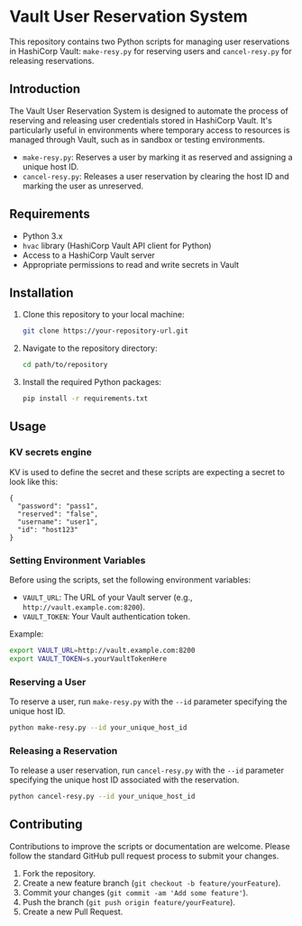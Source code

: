 # Vault User Reservation System

This repository contains two Python scripts for managing user reservations in HashiCorp Vault: `make-resy.py` for reserving users and `cancel-resy.py` for releasing reservations.

## Introduction

The Vault User Reservation System is designed to automate the process of reserving and releasing user credentials stored in HashiCorp Vault. It's particularly useful in environments where temporary access to resources is managed through Vault, such as in sandbox or testing environments.

- `make-resy.py`: Reserves a user by marking it as reserved and assigning a unique host ID.
- `cancel-resy.py`: Releases a user reservation by clearing the host ID and marking the user as unreserved.

## Requirements

- Python 3.x
- `hvac` library (HashiCorp Vault API client for Python)
- Access to a HashiCorp Vault server
- Appropriate permissions to read and write secrets in Vault

## Installation

1. Clone this repository to your local machine:

   ```bash
   git clone https://your-repository-url.git
   ```

2. Navigate to the repository directory:

   ```bash
   cd path/to/repository
   ```

3. Install the required Python packages:

   ```bash
   pip install -r requirements.txt
   ```

## Usage

### KV secrets engine

KV is used to define the secret and these scripts are expecting a secret to look like this:
```
{
  "password": "pass1",
  "reserved": "false",
  "username": "user1",
  "id": "host123"
}
```

### Setting Environment Variables

Before using the scripts, set the following environment variables:

- `VAULT_URL`: The URL of your Vault server (e.g., `http://vault.example.com:8200`).
- `VAULT_TOKEN`: Your Vault authentication token.

Example:

```bash
export VAULT_URL=http://vault.example.com:8200
export VAULT_TOKEN=s.yourVaultTokenHere
```

### Reserving a User

To reserve a user, run `make-resy.py` with the `--id` parameter specifying the unique host ID.

```bash
python make-resy.py --id your_unique_host_id
```

### Releasing a Reservation

To release a user reservation, run `cancel-resy.py` with the `--id` parameter specifying the unique host ID associated with the reservation.

```bash
python cancel-resy.py --id your_unique_host_id
```

## Contributing

Contributions to improve the scripts or documentation are welcome. Please follow the standard GitHub pull request process to submit your changes.

1. Fork the repository.
2. Create a new feature branch (`git checkout -b feature/yourFeature`).
3. Commit your changes (`git commit -am 'Add some feature'`).
4. Push the branch (`git push origin feature/yourFeature`).
5. Create a new Pull Request.
